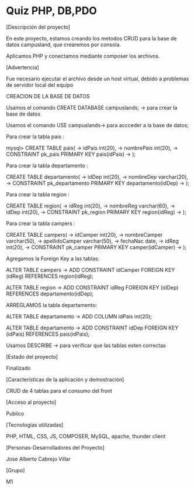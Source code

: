 # Quiz PHP, DB,PDO

[Descripción del proyecto]

En este proyecto, estamos creando los metodos CRUD para la base de datos campusland, que crearemos por consola.

Aplicamos PHP y conectamos mediante composer los archivos.

[Advertencia]

Fue necesario ejecutar el archivo desde un host virtual, debido a problemas de servidor local del equipo

CREACION DE LA BASE DE DATOS

Usamos el  comando CREATE DATABASE campuslands; -> para crear la base de datos

Usamos el comando USE campuslands-> para accceder a la base de datos;

Para crear la tabla pais :

mysql> CREATE TABLE pais(
    -> idPais int(20),
    -> nombrePais int(20),
    -> CONSTRAINT pk_pais PRIMARY KEY pais(idPais)
    -> );

Para crear la tabla departamento :

CREATE TABLE departamento(
    -> idDep int(20),
    -> nombreDep varchar(20),
    -> CONSTRAINT pk_departamento PRIMARY KEY departamento(idDep)
    -> );

Para crear la tabla region :

CREATE TABLE region(
    -> idReg int(20),
    -> nombreReg varchar(60),
    -> idDep int(20),
    -> CONSTRAINT pk_region PRIMARY KEY region(idReg)
    -> );

Para crear la tabla campers :

CREATE TABLE campers(
    -> idCamper int(20),
    -> nombreCamper varchar(50),
    -> apellidoCamper varchar(50),
    -> fechaNac date,
    -> idReg int(20),
    -> CONSTRAINT pk_camper PRIMARY KEY camper(idCamper)
    -> );

Agregamos la Foreign Key a las tablas:

ALTER TABLE campers
    -> ADD CONSTRAINT idCamper FOREIGN KEY (idReg) REFERENCES region(idReg);

ALTER TABLE region
    -> ADD CONSTRAINT idReg FOREIGN KEY (idDep) REFERENCES departamento(idDep);

ARREGLAMOS la tabla departamento:

ALTER TABLE departamento
    -> ADD COLUMN idPais int(20);

ALTER TABLE departamento
    -> ADD CONSTRAINT idDep FOREIGN KEY (idPais) REFERENCES pais(idPais);

Usamos DESCRIBE  -> para verificar que las tablas esten correctas

[Estado del proyecto]

Finalizado

[Características de la aplicación y demostración]

CRUD de 4 tablas para el consumo del front

[Acceso al proyecto]

Publico

[Tecnologías utilizadas]

PHP, HTML, CSS, JS, COMPOSER, MySQL, apache, thunder client

[Personas-Desarrolladores del Proyecto]

Jose Alberto Cabrejo Villar

[Grupo]

M1